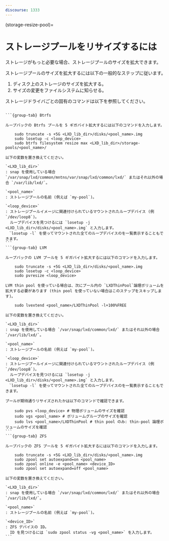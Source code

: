 ```yaml
---
discourse: 1333
---
```


(storage-resize-pool)=
# ストレージプールをリサイズするには

ストレージがもっと必要な場合、ストレージプールのサイズを拡大できます。

ストレージプールのサイズを拡大するには以下の一般的なステップに従います。

1. ディスク上のストレージのサイズを拡大する。
1. サイズの変更をファイルシステムに知らせる。

ストレージドライバごとの固有のコマンドは以下を参照してください。

````{tabs}

```{group-tab} Btrfs

ループバックの Btrfs プールを 5 ギガバイト拡大するには以下のコマンドを入力します。

    sudo truncate -s +5G <LXD_lib_dir>/disks/<pool_name>.img
    sudo losetup -c <loop_device>
    sudo btrfs filesystem resize max <LXD_lib_dir>/storage-pools/<pool_name>/

以下の変数を置き換えてください。

`<LXD_lib_dir>`
: snap を使用している場合 `/var/snap/lxd/common/mntns/var/snap/lxd/common/lxd/` またはそれ以外の場合 `/var/lib/lxd/`。

`<pool_name>`
: ストレージプールの名前 (例えば `my-pool`)。

`<loop_device>`
: ストレージプールイメージに関連付けられているマウントされたループデバイス (例 `/dev/loop8`)。
  ループデバイスを見つけるには `losetup -j <LXD_lib_dir>/disks/<pool_name>.img` と入力します。
　`losetup -l` を使ってマウントされた全てのループデバイスのを一覧表示することもできます。
```
```{group-tab} LVM

ループバックの LVM プールを 5 ギガバイト拡大するには以下のコマンドを入力します。

    sudo truncate -s +5G <LXD_lib_dir>/disks/<pool_name>.img
    sudo losetup -c <loop_device>
    sudo pvresize <loop_device>

LVM thin pool を使っている場合は、次にプール内の `LXDThinPool`論理ボリュームを拡大する必要があります (thin pool を使っていない場合はこのステップをスキップします)。

    sudo lvextend <pool_name>/LXDThinPool -l+100%FREE

以下の変数を置き換えてください。

`<LXD_lib_dir>`
: snap を使用している場合 `/var/snap/lxd/common/lxd/` またはそれ以外の場合 `/var/lib/lxd/`。

`<pool_name>`
: ストレージプールの名前 (例えば `my-pool`)。

`<loop_device>`
: ストレージプールイメージに関連付けられているマウントされたループデバイス (例 `/dev/loop8`)。
  ループデバイスを見つけるには `losetup -j <LXD_lib_dir>/disks/<pool_name>.img` と入力します。
　`losetup -l` を使ってマウントされた全てのループデバイスのを一覧表示することもできます。

プールが期待通りリサイズされたかは以下のコマンドで確認できます。

    sudo pvs <loop_device> # 物理ボリュームのサイズを確認
    sudo vgs <pool_name> # ボリュームグループのサイズを確認
    sudo lvs <pool_name>/LXDThinPool # thin pool のみ: thin-pool 論理ボリュームのサイズを確認
```
```{group-tab} ZFS

ループバックの ZFS プールを 5 ギガバイト拡大するには以下のコマンドを入力します。

    sudo truncate -s +5G <LXD_lib_dir>/disks/<pool_name>.img
    sudo zpool set autoexpand=on <pool_name>
    sudo zpool online -e <pool_name> <device_ID>
    sudo zpool set autoexpand=off <pool_name>

以下の変数を置き換えてください。

`<LXD_lib_dir>`
: snap を使用している場合 `/var/snap/lxd/common/lxd/` またはそれ以外の場合 `/var/lib/lxd/`。

`<pool_name>`
: ストレージプールの名前 (例えば `my-pool`)。

`<device_ID>`
: ZFS デバイスの ID。
  ID を見つけるには `sudo zpool status -vg <pool_name>` を入力します。
```

````
